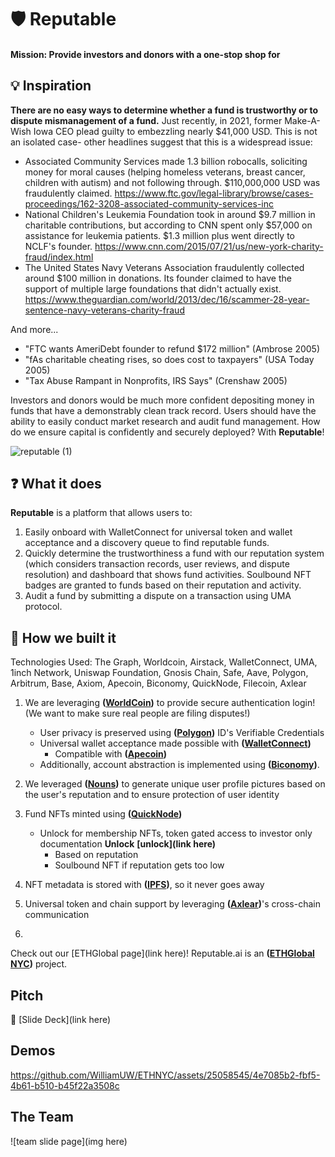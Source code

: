 # 🛡 Reputable 

#### Mission: Provide investors and donors with a one-stop shop for 

## 💡 Inspiration 

**There are no easy ways to determine whether a fund is trustworthy or to dispute mismanagement of a fund.** Just recently, in 2021, former Make-A-Wish Iowa CEO plead guilty to embezzling nearly $41,000 USD. This is not an isolated case- other headlines suggest that this is a widespread issue:

- Associated Community Services made 1.3 billion robocalls, soliciting money for moral causes (helping homeless veterans, breast cancer, children with autism) and not following through. $110,000,000 USD was fraudulently claimed. https://www.ftc.gov/legal-library/browse/cases-proceedings/162-3208-associated-community-services-inc
- National Children's Leukemia Foundation took in around $9.7 million in charitable contributions, but according to CNN spent only $57,000 on assistance for leukemia patients. $1.3 million plus went directly to NCLF's founder. https://www.cnn.com/2015/07/21/us/new-york-charity-fraud/index.html
- The United States Navy Veterans Association fraudulently collected around $100 million in donations. Its founder claimed to have the support of multiple large foundations that didn't actually exist. https://www.theguardian.com/world/2013/dec/16/scammer-28-year-sentence-navy-veterans-charity-fraud

And more...
- "FTC wants AmeriDebt founder to refund $172 million" (Ambrose 2005)
- "fAs charitable cheating rises, so does cost to taxpayers" (USA Today 2005)
- "Tax Abuse Rampant in Nonprofits, IRS Says" (Crenshaw 2005) 

Investors and donors would be much more confident depositing money in funds that have a demonstrably clean track record. Users should have the ability to easily conduct market research and audit fund management. How do we ensure capital is confidently and securely deployed? With **Reputable**! 

![reputable (1)](https://github.com/WilliamUW/ETHNYC/assets/22282583/11e49b88-0a9f-462e-af69-c3c9572f374b)

## ❓ What it does

**Reputable** is a platform that allows users to:
1. Easily onboard with WalletConnect for universal token and wallet acceptance and a discovery queue to find reputable funds.
3. Quickly determine the trustworthiness a fund with our reputation system (which considers transaction records, user reviews, and dispute resolution) and dashboard that shows fund activities. Soulbound NFT badges are granted to funds based on their reputation and activity.
4. Audit a fund by submitting a dispute on a transaction using UMA protocol. 

## 🚧 How we built it 

Technologies Used: The Graph, Worldcoin, Airstack, WalletConnect, UMA, 1inch Network, Uniswap Foundation, Gnosis Chain, Safe, Aave, Polygon, Arbitrum, Base, Axiom, Apecoin, Biconomy, QuickNode, Filecoin, Axlear

1. We are leveraging **([WorldCoin](https://github.com/WilliamUW/ETHNYC/blob/main/sponsors/WorldCoin.md))** to provide secure authentication login! (We want to make sure real people are filing disputes!)
   - User privacy is preserved using **([Polygon](https://github.com/WilliamUW/ETHNYC/blob/main/sponsors/Polygon.md))**  ID's Verifiable Credentials  
   - Universal wallet acceptance made possible with **([WalletConnect](https://github.com/WilliamUW/ETHNYC/blob/main/sponsors/WalletConnect.md))**
      -   Compatible with **([Apecoin](https://github.com/WilliamUW/ETHNYC/blob/main/sponsors/Apecoin.md))** 
   - Additionally, account abstraction is implemented using **([Biconomy](https://github.com/WilliamUW/ETHNYC/blob/main/sponsors/Biconomy.md))**.

2. We leveraged **([Nouns](https://github.com/WilliamUW/ETHNYC/blob/main/sponsors/Nouns.md))** to generate unique user profile pictures based on the user's reputation and to ensure protection of user identity
   
3. Fund NFTs minted using **([QuickNode](https://github.com/WilliamUW/ETHNYC/blob/main/sponsors/QuickNode.md))**
   - Unlock for membership NFTs, token gated access to investor only documentation **Unlock** **[unlock](link here)**
       - Based on reputation
       - Soulbound NFT if reputation gets too low     
     
3. NFT metadata is stored with **([IPFS](https://github.com/WilliamUW/ETHNYC/blob/main/sponsors/IPFS.md))**, so it never goes away 
   
4. Universal token and chain support by leveraging **([Axlear](https://github.com/WilliamUW/ETHNYC/blob/main/sponsors/Axlear.md))**'s cross-chain communication 

5. 

Check out our [ETHGlobal page](link here)! Reputable.ai is an **([ETHGlobal NYC](https://ethglobal.com/events/newyork2023))** project.

## Pitch

👀 [Slide Deck](link here)

## Demos

https://github.com/WilliamUW/ETHNYC/assets/25058545/4e7085b2-fbf5-4b61-b510-b45f22a3508c



## The Team
![team slide page](img here)


